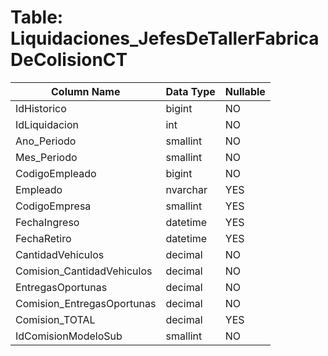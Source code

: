 # Table: Liquidaciones_JefesDeTallerFabricaDeColisionCT

| Column Name | Data Type | Nullable |
|-------------|-----------|----------|
| IdHistorico | bigint | NO |
| IdLiquidacion | int | NO |
| Ano_Periodo | smallint | NO |
| Mes_Periodo | smallint | NO |
| CodigoEmpleado | bigint | NO |
| Empleado | nvarchar | YES |
| CodigoEmpresa | smallint | YES |
| FechaIngreso | datetime | YES |
| FechaRetiro | datetime | YES |
| CantidadVehiculos | decimal | NO |
| Comision_CantidadVehiculos | decimal | NO |
| EntregasOportunas | decimal | NO |
| Comision_EntregasOportunas | decimal | NO |
| Comision_TOTAL | decimal | YES |
| IdComisionModeloSub | smallint | NO |
